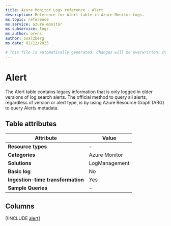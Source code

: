 ```yaml
---
title: Azure Monitor Logs reference - Alert
description: Reference for Alert table in Azure Monitor Logs.
ms.topic: reference
ms.service: azure-monitor
ms.subservice: logs
ms.author: orens
author: osalzberg
ms.date: 02/12/2025

# This file is automatically generated. Changes will be overwritten. Do not change this file directly.
---
```


# Alert

The Alert table contains legacy information that is only logged in older versions of log search alerts. The official method to query all alerts, regardless of version or alert type, is by using Azure Resource Graph (ARG) to query Alerts metadata.


## Table attributes

|Attribute|Value|
|---|---|
|**Resource types**|-|
|**Categories**|Azure Monitor|
|**Solutions**| LogManagement|
|**Basic log**|No|
|**Ingestion-time transformation**|Yes|
|**Sample Queries**|-|



## Columns
  
[!INCLUDE [alert](~/reusable-content/ce-skilling/azure/includes/azure-monitor/reference/tables/alert-include.md)]

